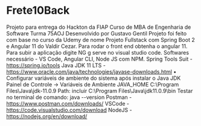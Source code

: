 # Frete10Back
Projeto para entrega do Hackton da FIAP Curso de MBA de Engenharia de Software Turma 75AOJ Desenvolvido por Gustavo Gentil  Projeto foi feito com base no curso da Udemy de nome Projeto Fullstack com Spring Boot 2 e Angular 11 do Valdir Cezar.  Para rodar o front end obtenha o angular 11.  Para subir a aplicação digite NG g serve no visual studio code. Softwares necessário - VS Code, Angular CLI, Node JS com NPM. Spring Tools Suit - https://spring.io/tools Java JDK 11 LTS - https://www.oracle.com/java/technologies/javase-downloads.html • Configurar variáveis de ambiente do sistema após instalar o Java JDK Painel de Controle -> Variáveis de Ambiente JAVA_HOME C:\Program Files\Java\jdk-11.0.9  Path: incluir C:\Program Files\Java\jdk11.0.9\bin Testar no terminal de comando: java --version  Postman - https://www.postman.com/downloads/ VSCode - https://code.visualstudio.com/download NodeJS - https://nodejs.org/en/download/
